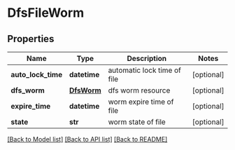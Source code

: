 # DfsFileWorm

## Properties
Name | Type | Description | Notes
------------ | ------------- | ------------- | -------------
**auto_lock_time** | **datetime** | automatic lock time of file | [optional] 
**dfs_worm** | [**DfsWorm**](DfsWorm.md) | dfs worm resource | [optional] 
**expire_time** | **datetime** | worm expire time of file | [optional] 
**state** | **str** | worm state of file | [optional] 

[[Back to Model list]](../README.md#documentation-for-models) [[Back to API list]](../README.md#documentation-for-api-endpoints) [[Back to README]](../README.md)


